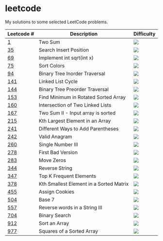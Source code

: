 # leetcode

My solutions to some selected LeetCode problems.


| Leetcode #    | Description   | Difficulty |
| ------------- | ------------- | ------------- |
|[1](https://github.com/ffflora/leetcode/blob/master/python/1.md)| Two Sum | ![](https://img.shields.io/badge/-esay-green)|
| [35](https://github.com/ffflora/leetcode/blob/master/python/35.md)    | Search Insert Position| ![](https://img.shields.io/badge/-esay-green)|
| [69](https://github.com/ffflora/leetcode/blob/master/python/69.md)    | Implement int sqrt(int x) | ![](https://img.shields.io/badge/-esay-green)|
| [75](https://github.com/ffflora/leetcode/blob/master/python/75.md)    | Sort Colors | ![](https://img.shields.io/badge/-medium-yellow) |
| [94](https://github.com/ffflora/leetcode/blob/master/python/94.md)    | Binary Tree Inorder Traversal | ![](https://img.shields.io/badge/-medium-yellow) |
| [141](https://github.com/ffflora/leetcode/blob/master/python/141.md)    | Linked List Cycle | ![](https://img.shields.io/badge/-esay-green) |
| [144](https://github.com/ffflora/leetcode/blob/master/python/144.md)    | Binary Tree Preorder Traversal | ![](https://img.shields.io/badge/-medium-yellow) |
| [153](https://github.com/ffflora/leetcode/blob/master/python/153.md)    |Find Minimum in Rotated Sorted Array | ![](https://img.shields.io/badge/-medium-yellow) |
| [160](https://github.com/ffflora/leetcode/blob/master/python/160.md)    | Intersection of Two Linked Lists | ![](https://img.shields.io/badge/-esay-green) |
| [167](https://github.com/ffflora/leetcode/blob/master/python/167.md)    | Two Sum II - Input array is sorted | ![](https://img.shields.io/badge/-esay-green)|
| [215](https://github.com/ffflora/leetcode/blob/master/python/215.md)    | Kth Largest Element in an Array | ![](https://img.shields.io/badge/-medium-yellow)  |
| [241](https://github.com/ffflora/leetcode/blob/master/python/241.md)    | Different Ways to Add Parentheses | ![](https://img.shields.io/badge/-medium-yellow)  |
| [242](https://github.com/ffflora/leetcode/blob/master/python/242.md)    | Valid Anagram| ![](https://img.shields.io/badge/-esay-green)  |
| [260](https://github.com/ffflora/leetcode/blob/master/python/260.md)    | Single Number III | ![](https://img.shields.io/badge/-medium-yellow)  |
| [278](https://github.com/ffflora/leetcode/blob/master/python/278.md) | First Bad Version | ![](https://img.shields.io/badge/-esay-green) |
| [283](https://github.com/ffflora/leetcode/blob/master/python/283.md) | Move Zeros | ![](https://img.shields.io/badge/-esay-green) |
| [344](https://github.com/ffflora/leetcode/blob/master/python/344.md) | Reverse String | ![](https://img.shields.io/badge/-esay-green) |
| [347](https://github.com/ffflora/leetcode/blob/master/python/347.md)    | Top K Frequent Elements | ![](https://img.shields.io/badge/-medium-yellow)  |
| [378](https://github.com/ffflora/leetcode/blob/master/python/378.md)    | Kth Smallest Element in a Sorted Matrix | ![](https://img.shields.io/badge/-medium-yellow)  |
| [455](https://github.com/ffflora/leetcode/blob/master/python/455.md)    | Assign Cookies | ![](https://img.shields.io/badge/-esay-green) |
| [504](https://github.com/ffflora/leetcode/blob/master/python/504.md) | Base 7 | ![](https://img.shields.io/badge/-esay-green) |
| [557](https://github.com/ffflora/leetcode/blob/master/python/557.md) | Reverse words in a String III | ![](https://img.shields.io/badge/-esay-green) |
| [704](https://github.com/ffflora/leetcode/blob/master/python/704.md) |Binary Search | ![](https://img.shields.io/badge/-esay-green) |
| [912](https://github.com/ffflora/leetcode/blob/master/python/912.md) |Sort an Array | ![](https://img.shields.io/badge/-medium-yellow) |
| [977](https://github.com/ffflora/leetcode/blob/master/python/977.md) |Squares of a Sorted Array | ![](https://img.shields.io/badge/-esay-green) |

